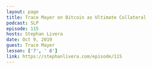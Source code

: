 ```yaml
---
layout: page
title: Trace Mayer on Bitcoin as Ultimate Collateral
podcast: SLP
episode: 115
hosts: Stephan Livera
date: Oct 9, 2019
guest: Trace Mayer
lesson: ['7', ' 8']
link: https://stephanlivera.com/episode/115
---
```

